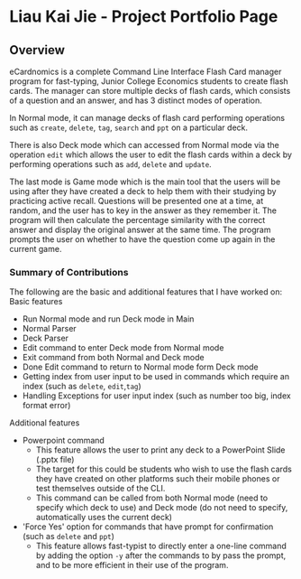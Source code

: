 
# Liau Kai Jie - Project Portfolio Page

## Overview
eCardnomics is a complete Command Line Interface Flash Card manager program for fast-typing, Junior College Economics 
students to create flash cards. The manager can store multiple decks of flash cards, which consists of a question and an 
answer, and has 3 distinct modes of operation.

In Normal mode, it can manage decks of flash card performing operations such as `create`, `delete`, `tag`, `search` and 
`ppt` on a particular deck. 

There is also Deck mode which can accessed from Normal mode via the operation `edit` which allows the user to edit the 
flash cards within a deck by performing operations such as `add`, `delete` and `update`. 

The last mode is Game mode which is the main tool that the users will be using after they have created a deck to help them 
with their studying by practicing active recall. Questions will be presented one at a time, at random, and the user has to key in the 
answer as they remember it. The program will then calculate the percentage similarity with the correct answer and display 
the original answer at the same time. The program prompts the user on whether to have the question come up again in the current 
game. 

### Summary of Contributions
The following are the basic and additional features that I have worked on:
Basic features
* Run Normal mode and run Deck mode in Main
* Normal Parser 
* Deck Parser
* Edit command to enter Deck mode from Normal mode
* Exit command from both Normal and Deck mode
* Done Edit command to return to Normal mode form Deck mode
* Getting index from user input to be used in commands which require an index (such as `delete`, `edit`,`tag`)
* Handling Exceptions for user input index (such as number too big, index format error)

Additional features
* Powerpoint command 
    * This feature allows the user to print any deck to a PowerPoint Slide (.pptx file)
    * The target for this could be students who wish to use the flash cards they have created on other platforms such
        their mobile phones or test themselves outside of the CLI. 
    * This command can be called from both Normal mode (need to specify which deck to use) and Deck mode (do not 
        need to specify, automatically uses the current deck)
* 'Force Yes' option for commands that have prompt for confirmation (such as `delete` and `ppt`)
    * This feature allows fast-typist to directly enter a one-line command by adding the option `-y` after the commands
        to by pass the prompt, and to be more efficient in their use of the program.